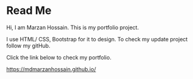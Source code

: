 # Read Me

Hi, I am Marzan Hossain. This is my portfolio project.  

I use HTML/ CSS, Bootstrap for it to design. To check my update project follow my gitHub.

Click the link below to check my portfolio. 

https://mdmarzanhossain.github.io/
